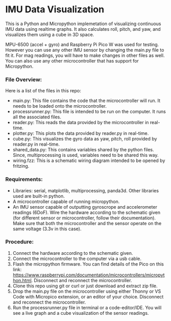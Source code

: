 # IMU Data Visualization
This is a Python and Micropython implemetation of visualizing continuous IMU data using realtime graphs. It also calculates roll, pitch, and yaw, and visualizes them using a cube in 3D space.

MPU-6500 (accel + gyro) and Raspberry Pi Pico W was used for testing. However you can use any other IMU sensor by changing the main.py file to fit it. For mag readings, you will have to make changes in other files as well. You can also use any other microcontroller that has support for Micropython.

### File Overview:
Here is a list of the files in this repo:

* main.py: This file contains the code that the microcontroller will run. It needs to be loaded onto the microcontroller. 
* processrunner.py: This file is intended to be run on the computer. It runs all the associated files.
* reader.py: This reads the data provided by the microcontroller in real-time.
* plotter.py: This plots the data provided by reader.py in real-time.
* cube.py: This visualizes the gyro data as yaw, pitch, roll provided by reader.py in real-time.
* shared_data.py: This contains variables shared by the python files. Since, multiprocessing is used, variables need to be shared this way.
* wiring.fzz: This is a schematic wiring diagram intended to be opened by fritzing.


### Requirements:
* Libraries: serial, matplotlib, multiprocessing, panda3d. Other libraries used are built-in python.
* A microcontroller capable of running micropython.
* An IMU sensor capable of outputting gyroscrope and accelerometer readings (6DoF).
Wire the hardware according to the schematic given (for different sensor or microcontroller, follow their documentation). Make sure that both the microcontroller and the sensor operate on the same voltage (3.3v in this case).

### Procedure:
1. Connect the hardware according to the schematic given.
2. Connect the microcontroller to the computer via a usb cable. 
3. Flash the micropython firmware. You can find details of the Pico on this link: https://www.raspberrypi.com/documentation/microcontrollers/micropython.html. Disconnect and reconnect the microcontroller.
4. Clone this repo using git or curl or just download and extract zip file.
4. Drop the main.py file on the microcontroller using either Thonny or VS Code with Micropico extension, or an editor of your choice. Disconnect and reconnect the microcontroller.
5. Run the processrunner.py file in terminal or a code-editor/IDE. You will see a live graph and a cube visualization of the sensor readings.
